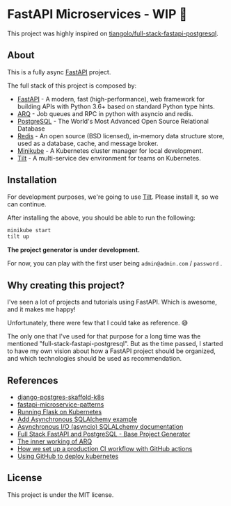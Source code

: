 # FastAPI Microservices - WIP 👷

This project was highly inspired on [tiangolo/full-stack-fastapi-postgresql](https://github.com/tiangolo/full-stack-fastapi-postgresql/).

## About

This is a fully async [FastAPI](https://fastapi.tiangolo.com/) project.

The full stack of this project is composed by:

* [FastAPI](https://fastapi.tiangolo.com/) - A modern, fast (high-performance), web framework for building APIs with Python 3.6+ based on standard Python type hints.
* [ARQ](https://arq-docs.helpmanual.io/) - Job queues and RPC in python with asyncio and redis.
* [PostgreSQL](https://www.postgresql.org/) - The World's Most Advanced Open Source Relational Database
* [Redis](https://redis.io/) - An open source (BSD licensed), in-memory data structure store, used as a database, cache, and message broker.
* [Minikube](https://minikube.sigs.k8s.io/) - A Kubernetes cluster manager for local development.
* [Tilt](https://tilt.dev/) - A multi-service dev environment for teams on Kubernetes.

## Installation

For development purposes, we're going to use [Tilt](https://tilt.dev/).
Please install it, so we can continue.

After installing the above, you should be able to run the following:

``` bash
minikube start
tilt up
```

**The project generator is under development.**

For now, you can play with the first user being `admin@admin.com` / `password` .

## Why creating this project?

I've seen a lot of projects and tutorials using FastAPI. Which is awesome, and it makes me happy!

Unfortunately, there were few that I could take as reference. 😅

The only one that I've used for that purpose for a long time was the mentioned "full-stack-fastapi-postgresql". But as the time passed, I started to have my own vision about how a FastAPI project should be organized, and which technologies should be used as recommendation.

## References

* [django-postgres-skaffold-k8s](https://github.com/ksaaskil/django-postgres-skaffold-k8s)
* [fastapi-microservice-patterns](https://github.com/fkromer/fastapi-microservice-patterns)
* [Running Flask on Kubernetes](https://testdriven.io/blog/running-flask-on-kubernetes/)
* [Add Asynchronous SQLAlchemy example](https://github.com/tiangolo/fastapi/pull/2331)
* [Asynchronous I/O (asyncio) SQLALchemy documentation](https://docs.sqlalchemy.org/en/14/orm/extensions/asyncio.html)
* [Full Stack FastAPI and PostgreSQL - Base Project Generator](https://github.com/tiangolo/full-stack-fastapi-postgresql)
* [The inner working of ARQ](https://threeofwands.com/the-inner-workings-of-arq/)
* [How we set up a production CI workflow with GitHub actions](https://insights.project-a.com/how-we-set-up-a-production-ci-workflow-with-github-actions-cc1e2aacd9da)
* [Using GitHub to deploy kubernetes](https://insights.project-a.com/using-github-actions-to-deploy-to-kubernetes-122c653c0b09)

## License

This project is under the MIT license.
